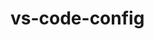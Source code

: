 <!--
 * @Description: In User Settings Edit
 * @Author: your name
 * @Date: 2020-05-06 10:20:28
 * @LastEditTime: 2020-05-06 11:09:05
 * @LastEditors: Please set LastEditors
 -->
# vs-code-config
  